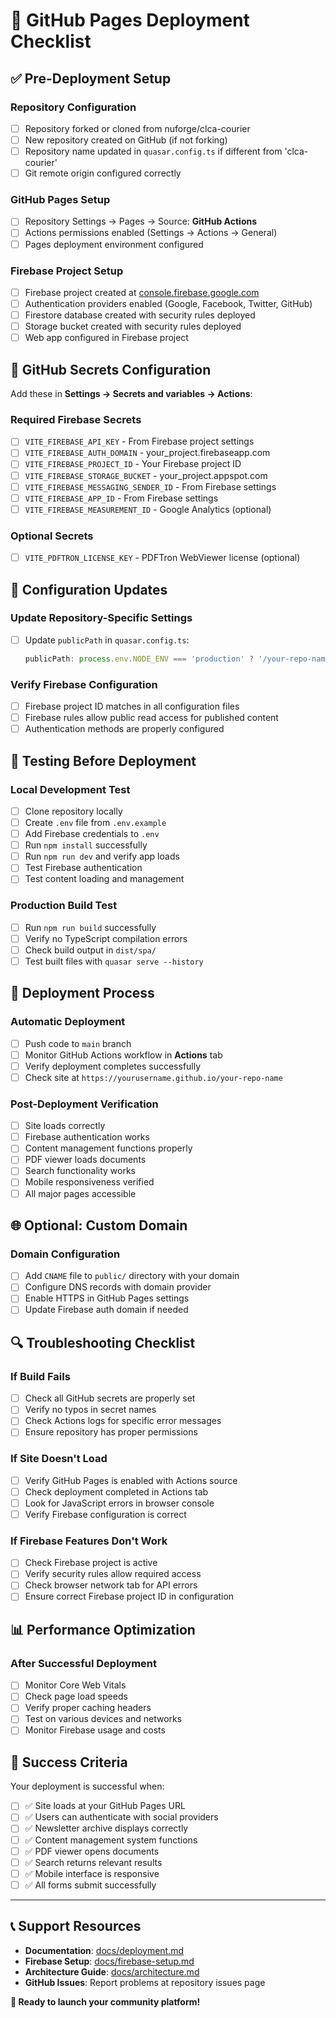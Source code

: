 # 🚀 GitHub Pages Deployment Checklist

## ✅ Pre-Deployment Setup

### Repository Configuration
- [ ] Repository forked or cloned from nuforge/clca-courier
- [ ] New repository created on GitHub (if not forking)
- [ ] Repository name updated in `quasar.config.ts` if different from 'clca-courier'
- [ ] Git remote origin configured correctly

### GitHub Pages Setup
- [ ] Repository Settings → Pages → Source: **GitHub Actions**
- [ ] Actions permissions enabled (Settings → Actions → General)
- [ ] Pages deployment environment configured

### Firebase Project Setup
- [ ] Firebase project created at [console.firebase.google.com](https://console.firebase.google.com)
- [ ] Authentication providers enabled (Google, Facebook, Twitter, GitHub)
- [ ] Firestore database created with security rules deployed
- [ ] Storage bucket created with security rules deployed
- [ ] Web app configured in Firebase project

## 🔐 GitHub Secrets Configuration

Add these in **Settings → Secrets and variables → Actions**:

### Required Firebase Secrets
- [ ] `VITE_FIREBASE_API_KEY` - From Firebase project settings
- [ ] `VITE_FIREBASE_AUTH_DOMAIN` - your_project.firebaseapp.com
- [ ] `VITE_FIREBASE_PROJECT_ID` - Your Firebase project ID
- [ ] `VITE_FIREBASE_STORAGE_BUCKET` - your_project.appspot.com
- [ ] `VITE_FIREBASE_MESSAGING_SENDER_ID` - From Firebase settings
- [ ] `VITE_FIREBASE_APP_ID` - From Firebase settings
- [ ] `VITE_FIREBASE_MEASUREMENT_ID` - Google Analytics (optional)

### Optional Secrets
- [ ] `VITE_PDFTRON_LICENSE_KEY` - PDFTron WebViewer license (optional)

## 🔧 Configuration Updates

### Update Repository-Specific Settings
- [ ] Update `publicPath` in `quasar.config.ts`:
  ```typescript
  publicPath: process.env.NODE_ENV === 'production' ? '/your-repo-name/' : '/',
  ```

### Verify Firebase Configuration
- [ ] Firebase project ID matches in all configuration files
- [ ] Firebase rules allow public read access for published content
- [ ] Authentication methods are properly configured

## 🧪 Testing Before Deployment

### Local Development Test
- [ ] Clone repository locally
- [ ] Create `.env` file from `.env.example`
- [ ] Add Firebase credentials to `.env`
- [ ] Run `npm install` successfully
- [ ] Run `npm run dev` and verify app loads
- [ ] Test Firebase authentication
- [ ] Test content loading and management

### Production Build Test
- [ ] Run `npm run build` successfully
- [ ] Verify no TypeScript compilation errors
- [ ] Check build output in `dist/spa/`
- [ ] Test built files with `quasar serve --history`

## 🚀 Deployment Process

### Automatic Deployment
- [ ] Push code to `main` branch
- [ ] Monitor GitHub Actions workflow in **Actions** tab
- [ ] Verify deployment completes successfully
- [ ] Check site at `https://yourusername.github.io/your-repo-name`

### Post-Deployment Verification
- [ ] Site loads correctly
- [ ] Firebase authentication works
- [ ] Content management functions properly
- [ ] PDF viewer loads documents
- [ ] Search functionality works
- [ ] Mobile responsiveness verified
- [ ] All major pages accessible

## 🌐 Optional: Custom Domain

### Domain Configuration
- [ ] Add `CNAME` file to `public/` directory with your domain
- [ ] Configure DNS records with domain provider
- [ ] Enable HTTPS in GitHub Pages settings
- [ ] Update Firebase auth domain if needed

## 🔍 Troubleshooting Checklist

### If Build Fails
- [ ] Check all GitHub secrets are properly set
- [ ] Verify no typos in secret names
- [ ] Check Actions logs for specific error messages
- [ ] Ensure repository has proper permissions

### If Site Doesn't Load
- [ ] Verify GitHub Pages is enabled with Actions source
- [ ] Check deployment completed in Actions tab
- [ ] Look for JavaScript errors in browser console
- [ ] Verify Firebase configuration is correct

### If Firebase Features Don't Work
- [ ] Check Firebase project is active
- [ ] Verify security rules allow required access
- [ ] Check browser network tab for API errors
- [ ] Ensure correct Firebase project ID in configuration

## 📊 Performance Optimization

### After Successful Deployment
- [ ] Monitor Core Web Vitals
- [ ] Check page load speeds
- [ ] Verify proper caching headers
- [ ] Test on various devices and networks
- [ ] Monitor Firebase usage and costs

## 🎉 Success Criteria

Your deployment is successful when:
- [ ] ✅ Site loads at your GitHub Pages URL
- [ ] ✅ Users can authenticate with social providers
- [ ] ✅ Newsletter archive displays correctly
- [ ] ✅ Content management system functions
- [ ] ✅ PDF viewer opens documents
- [ ] ✅ Search returns relevant results
- [ ] ✅ Mobile interface is responsive
- [ ] ✅ All forms submit successfully

---

## 📞 Support Resources

- **Documentation**: [docs/deployment.md](docs/deployment.md)
- **Firebase Setup**: [docs/firebase-setup.md](docs/firebase-setup.md)
- **Architecture Guide**: [docs/architecture.md](docs/architecture.md)
- **GitHub Issues**: Report problems at repository issues page

**🚀 Ready to launch your community platform!**
